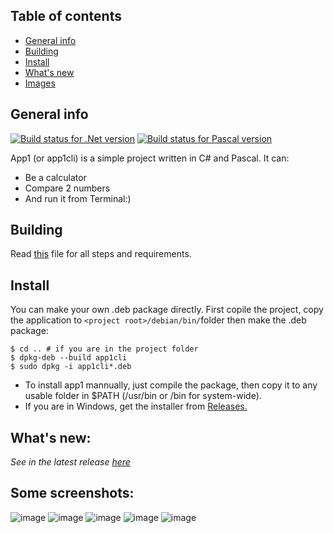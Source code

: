 ## Table of contents
* [General info](#general-info)
* [Building](#building)
* [Install](#install)
* [What's new](#whats-new)
* [Images](#some-images)

## General info
[![Build status for .Net version](https://github.com/lebao3105/app1cli/actions/workflows/dotnet.yml/badge.svg)](https://github.com/lebao3105/app1cli/actions/workflows/)
[![Build status for Pascal version](https://github.com/lebao3105/app1cli/actions/workflows/pascal.yml/badge.svg)](https://github.com/lebao3105/app1cli/actions/workflows/)

App1 (or app1cli) is a simple project written in C# and Pascal. It can:
* Be a calculator
* Compare 2 numbers
* And run it from Terminal:)
	
## Building
Read [this](Building.md) file for all steps and requirements.

## Install
You can make your own .deb package directly. First copile the project, copy the application to ```<project root>/debian/bin/```folder then make the .deb package:
```
$ cd .. # if you are in the project folder
$ dpkg-deb --build app1cli
$ sudo dpkg -i app1cli*.deb
```
* To install app1 mannually, just compile the package, then copy it to any usable folder in $PATH (/usr/bin or /bin for system-wide).
* If you are in Windows, get the installer from [Releases.](https://github.com/lebao3105/app1cli/releases)

## What's new:
*See in the latest release [here](https://github.com/lebao3105/app1cli/releases/)*

## Some screenshots:
![image](https://user-images.githubusercontent.com/77564176/139211727-06351e51-9b6b-4363-be7d-109b0597bca6.png)
![image](https://user-images.githubusercontent.com/77564176/138020987-e248b913-0680-40eb-8e90-d71848780e3f.png)
![image](https://user-images.githubusercontent.com/77564176/139212160-2cfd1b74-0f59-444d-af8f-517d3e5475df.png)
![image](https://user-images.githubusercontent.com/77564176/139212433-a15929d2-7e75-45b8-b764-f702242a56bc.png)
![image](https://user-images.githubusercontent.com/77564176/139212736-f8670679-9d78-4b28-be0b-cbc20dbb9c77.png)


